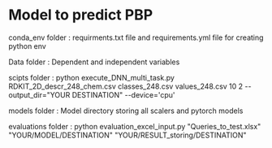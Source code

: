 # Model to predict PBP

conda_env folder : requirments.txt file and requirements.yml file for creating python env

Data folder : Dependent and independent variables

scipts folder : python execute_DNN_multi_task.py RDKIT_2D_descr_248_chem.csv classes_248.csv values_248.csv 10 2 --output_dir="YOUR DESTINATION" --device='cpu'

models folder : Model directory storing all scalers and pytorch models

evaluations folder : python evaluation_excel_input.py "Queries_to_test.xlsx" "YOUR/MODEL/DESTINATION" "YOUR/RESULT_storing/DESTINATION"
